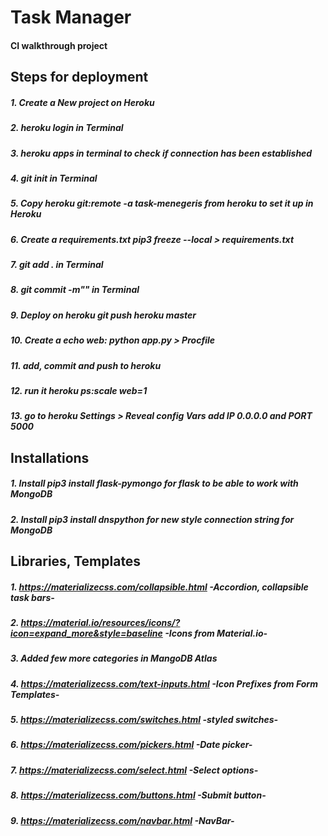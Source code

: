 # Task Manager
#### CI walkthrough project


## Steps for deployment

##### 1. Create a New project on Heroku
##### 2. ***heroku login*** in Terminal
##### 3. ***heroku apps*** in terminal to check if connection has been established
##### 4. ***git init*** in Terminal
##### 5. Copy ***heroku git:remote -a task-menegeris*** from heroku to set it up in Heroku
##### 6. Create a requirements.txt ***pip3 freeze --local > requirements.txt***
##### 7. ***git add .*** in Terminal
##### 8. ***git commit -m""*** in Terminal
##### 9. Deploy on heroku ***git push heroku master***
##### 10. Create a ***echo web: python app.py > Procfile***
##### 11. add, commit and push to heroku
##### 12. run it ***heroku ps:scale web=1***
##### 13. go to heroku Settings > Reveal config Vars add IP 0.0.0.0 and PORT 5000



## Installations

##### 1. Install ***pip3 install flask-pymongo*** for flask to be able to work with MongoDB
##### 2. Install ***pip3 install dnspython*** for new style connection string for MongoDB

## Libraries, Templates

##### 1. https://materializecss.com/collapsible.html -Accordion, collapsible task bars-
##### 2. https://material.io/resources/icons/?icon=expand_more&style=baseline -Icons from Material.io-
##### 3. Added few more categories in MangoDB Atlas
##### 4. https://materializecss.com/text-inputs.html -Icon Prefixes from Form Templates-
##### 5. https://materializecss.com/switches.html -styled switches-
##### 6. https://materializecss.com/pickers.html -Date picker-
##### 7. https://materializecss.com/select.html -Select options-
##### 8. https://materializecss.com/buttons.html -Submit button-
##### 9. https://materializecss.com/navbar.html -NavBar-